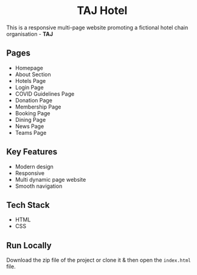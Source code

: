 
<h1 align="center"> TAJ Hotel </h1>

<p>
This is a responsive multi-page website promoting a fictional hotel chain organisation - <b>TAJ</b>
</p>

## Pages

- Homepage
- About Section
- Hotels Page
- Login Page
- COVID Guidelines Page
- Donation Page
- Membership Page
- Booking Page
- Dining Page
- News Page
- Teams Page

## Key Features

- Modern design
- Responsive 
- Multi dynamic page website
- Smooth navigation

## Tech Stack 
- HTML
- CSS
  
## Run Locally

Download the zip file of the project or clone it & then open the ```index.html``` file.


